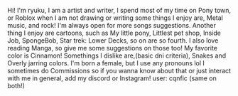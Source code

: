 Hi! I'm ryuku, I am a artist and writer, I spend most of my time on Pony town, or Roblox when I am not drawing or writing
some things I enjoy are, Metal music, and rock! I'm always open for more songs suggestions. Another thing I enjoy are cartoons, such as My little pony, Littlest pet shop, Inside Job, SpongeBob, Star trek: Lower Decks, so on are so fourth. I also love reading Manga, so give me some suggestions on those too! My favorite color is Cinnamon!
Somethings I dislike are,(basic dni criteria), Snakes and Overly jarring colors. 
I'm born a female, but I use any pronouns lol 
I sometimes do Commissions so if you wanna know about that or just interact with me in general, add my discord or Instagram! 
user: cqnfic (same on both!) 
